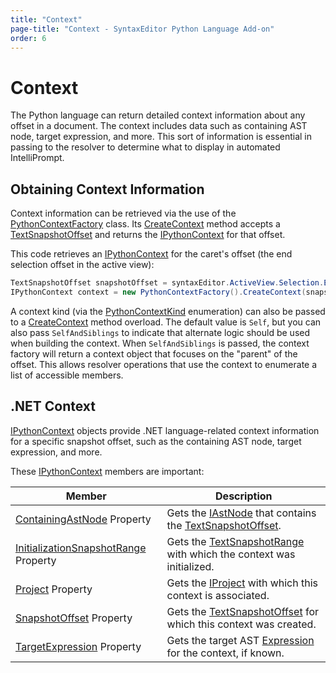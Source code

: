 ```yaml
---
title: "Context"
page-title: "Context - SyntaxEditor Python Language Add-on"
order: 6
---
```

# Context

The Python language can return detailed context information about any offset in a document.  The context includes data such as containing AST node, target expression, and more.  This sort of information is essential in passing to the resolver to determine what to display in automated IntelliPrompt.

## Obtaining Context Information

Context information can be retrieved via the use of the [PythonContextFactory](xref:ActiproSoftware.Text.Languages.Python.Implementation.PythonContextFactory) class.  Its [CreateContext](xref:ActiproSoftware.Text.Languages.Python.Implementation.PythonContextFactory.CreateContext*) method accepts a [TextSnapshotOffset](xref:ActiproSoftware.Text.TextSnapshotOffset) and returns the [IPythonContext](xref:ActiproSoftware.Text.Languages.Python.IPythonContext) for that offset.

This code retrieves an [IPythonContext](xref:ActiproSoftware.Text.Languages.Python.IPythonContext) for the caret's offset (the end selection offset in the active view):

```csharp
TextSnapshotOffset snapshotOffset = syntaxEditor.ActiveView.Selection.EndSnapshotOffset;
IPythonContext context = new PythonContextFactory().CreateContext(snapshotOffset);
```

A context kind (via the [PythonContextKind](xref:ActiproSoftware.Text.Languages.Python.PythonContextKind) enumeration) can also be passed to a [CreateContext](xref:ActiproSoftware.Text.Languages.Python.Implementation.PythonContextFactory.CreateContext*) method overload.  The default value is `Self`, but you can also pass `SelfAndSiblings` to indicate that alternate logic should be used when building the context.  When `SelfAndSiblings` is passed, the context factory will return a context object that focuses on the "parent" of the offset.  This allows resolver operations that use the context to enumerate a list of accessible members.

## .NET Context

[IPythonContext](xref:ActiproSoftware.Text.Languages.Python.IPythonContext) objects provide .NET language-related context information for a specific snapshot offset, such as the containing AST node, target expression, and more.

These [IPythonContext](xref:ActiproSoftware.Text.Languages.Python.IPythonContext) members are important:

| Member | Description |
|-----|-----|
| [ContainingAstNode](xref:ActiproSoftware.Text.Languages.Python.IPythonContext.ContainingAstNode) Property | Gets the [IAstNode](xref:ActiproSoftware.Text.Parsing.IAstNode) that contains the [TextSnapshotOffset](xref:ActiproSoftware.Text.TextSnapshotOffset). |
| [InitializationSnapshotRange](xref:ActiproSoftware.Text.Languages.Python.IPythonContext.InitializationSnapshotRange) Property | Gets the [TextSnapshotRange](xref:ActiproSoftware.Text.TextSnapshotRange) with which the context was initialized. |
| [Project](xref:ActiproSoftware.Text.Languages.Python.IPythonContext.Project) Property | Gets the [IProject](xref:ActiproSoftware.Text.Languages.Python.Reflection.IProject) with which this context is associated. |
| [SnapshotOffset](xref:ActiproSoftware.Text.Languages.Python.IPythonContext.SnapshotOffset) Property | Gets the [TextSnapshotOffset](xref:ActiproSoftware.Text.TextSnapshotOffset) for which this context was created. |
| [TargetExpression](xref:ActiproSoftware.Text.Languages.Python.IPythonContext.TargetExpression) Property | Gets the target AST [Expression](xref:ActiproSoftware.Text.Languages.Python.Ast.Implementation.Expression) for the context, if known. |
